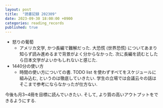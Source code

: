 ```yaml
---
layout: post
title:  "読書記録 202309"
date: 2023-09-30 18:00:00 +0900
categories: reading_records
published: true
---
```


<!-- To add new posts, simply add a file in the `_posts` directory that follows the convention `YYYY-MM-DD-name-of-post.ext` and includes the necessary front matter. Take a look at the source for this post to get an idea about how it works. -->

- 怒りの葡萄
  - アメリカ文学, かつ長編で難解だった. 大恐慌 (世界恐慌) についてあまり知らず読み進めるまで背景がよく分からなかった. 次に長編を読むとしたら日本文学がよいかもしれないと感じた.
- 1440分の使い方
  - 時間の使い方についての書. TODO list を使わずすべてをスケジュールに組み込む, というのは徹底していきたい. 学生の立場では会議云々の話はそこまで参考にならなかったが仕方ない.

今後も月3~4冊を目標に読んでいきたい. そして, より質の高いアウトプットをできるようにする.

